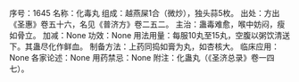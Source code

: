 序号：1645
名称：化毒丸
组成：越燕屎1合（微炒），独头蒜5枚。
出处：方出《圣惠》卷五十六，名见《普济方》卷二五二。
主治：蛊毒难愈，喉中妨闷，瘦如骨立。
加减：None
功效：None
用法用量：每服10丸至15丸，空腹以粥饮清送下。其蛊尽化作鲜血。
制备方法：上药同捣如膏为丸，如杏核大。
临床应用：None
各家论述：None
用药禁忌：None
附注：化蛊丸（《圣济总录》卷一四七）。
